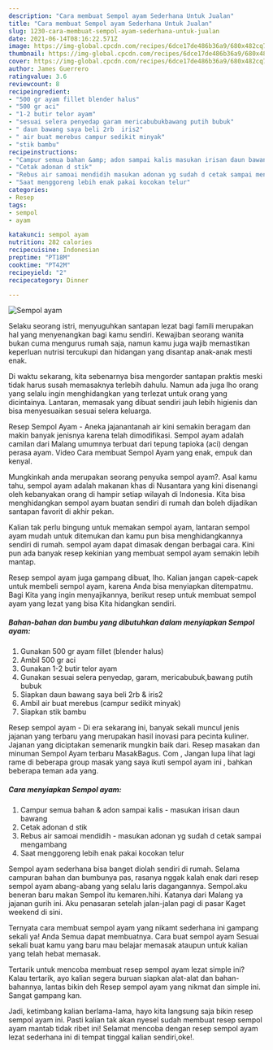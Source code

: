 ```yaml
---
description: "Cara membuat Sempol ayam Sederhana Untuk Jualan"
title: "Cara membuat Sempol ayam Sederhana Untuk Jualan"
slug: 1230-cara-membuat-sempol-ayam-sederhana-untuk-jualan
date: 2021-06-14T08:16:22.571Z
image: https://img-global.cpcdn.com/recipes/6dce17de486b36a9/680x482cq70/sempol-ayam-foto-resep-utama.jpg
thumbnail: https://img-global.cpcdn.com/recipes/6dce17de486b36a9/680x482cq70/sempol-ayam-foto-resep-utama.jpg
cover: https://img-global.cpcdn.com/recipes/6dce17de486b36a9/680x482cq70/sempol-ayam-foto-resep-utama.jpg
author: James Guerrero
ratingvalue: 3.6
reviewcount: 8
recipeingredient:
- "500 gr ayam fillet blender halus"
- "500 gr aci"
- "1-2 butir telor ayam"
- "sesuai selera penyedap garam mericabubukbawang putih bubuk"
- " daun bawang saya beli 2rb  iris2"
- " air buat merebus campur sedikit minyak"
- "stik bambu"
recipeinstructions:
- "Campur semua bahan &amp; adon sampai kalis masukan irisan daun bawang"
- "Cetak adonan d stik"
- "Rebus air samoai mendidih masukan adonan yg sudah d cetak sampai mengambang"
- "Saat menggoreng lebih enak pakai kocokan telur"
categories:
- Resep
tags:
- sempol
- ayam

katakunci: sempol ayam 
nutrition: 282 calories
recipecuisine: Indonesian
preptime: "PT18M"
cooktime: "PT42M"
recipeyield: "2"
recipecategory: Dinner

---
```



![Sempol ayam](https://img-global.cpcdn.com/recipes/6dce17de486b36a9/680x482cq70/sempol-ayam-foto-resep-utama.jpg)

Selaku seorang istri, menyuguhkan santapan lezat bagi famili merupakan hal yang menyenangkan bagi kamu sendiri. Kewajiban seorang  wanita bukan cuma mengurus rumah saja, namun kamu juga wajib memastikan keperluan nutrisi tercukupi dan hidangan yang disantap anak-anak mesti enak.

Di waktu  sekarang, kita sebenarnya bisa mengorder santapan praktis meski tidak harus susah memasaknya terlebih dahulu. Namun ada juga lho orang yang selalu ingin menghidangkan yang terlezat untuk orang yang dicintainya. Lantaran, memasak yang dibuat sendiri jauh lebih higienis dan bisa menyesuaikan sesuai selera keluarga. 

Resep Sempol Ayam - Aneka jajanantanah air kini semakin beragam dan makin banyak jenisnya karena telah dimodifikasi. Sempol ayam adalah camilan dari Malang umumnya terbuat dari tepung tapioka (aci) dengan perasa ayam. Video Cara membuat Sempol Ayam yang enak, empuk dan kenyal.

Mungkinkah anda merupakan seorang penyuka sempol ayam?. Asal kamu tahu, sempol ayam adalah makanan khas di Nusantara yang kini disenangi oleh kebanyakan orang di hampir setiap wilayah di Indonesia. Kita bisa menghidangkan sempol ayam buatan sendiri di rumah dan boleh dijadikan santapan favorit di akhir pekan.

Kalian tak perlu bingung untuk memakan sempol ayam, lantaran sempol ayam mudah untuk ditemukan dan kamu pun bisa menghidangkannya sendiri di rumah. sempol ayam dapat dimasak dengan berbagai cara. Kini pun ada banyak resep kekinian yang membuat sempol ayam semakin lebih mantap.

Resep sempol ayam juga gampang dibuat, lho. Kalian jangan capek-capek untuk membeli sempol ayam, karena Anda bisa menyiapkan ditempatmu. Bagi Kita yang ingin menyajikannya, berikut resep untuk membuat sempol ayam yang lezat yang bisa Kita hidangkan sendiri.

<!--inarticleads1-->

##### Bahan-bahan dan bumbu yang dibutuhkan dalam menyiapkan Sempol ayam:

1. Gunakan 500 gr ayam fillet (blender halus)
1. Ambil 500 gr aci
1. Gunakan 1-2 butir telor ayam
1. Gunakan sesuai selera penyedap, garam, mericabubuk,bawang putih bubuk
1. Siapkan  daun bawang saya beli 2rb &amp; iris2
1. Ambil  air buat merebus (campur sedikit minyak)
1. Siapkan stik bambu


Resep sempol ayam - Di era sekarang ini, banyak sekali muncul jenis jajanan yang terbaru yang merupakan hasil inovasi para pecinta kuliner. Jajanan yang diciptakan semenarik mungkin baik dari. Resep masakan dan minuman Sempol Ayam terbaru MasakBagus. Com , Jangan lupa lihat lagi rame di beberapa group masak yang saya ikuti sempol ayam ini , bahkan beberapa teman ada yang. 

<!--inarticleads2-->

##### Cara menyiapkan Sempol ayam:

1. Campur semua bahan &amp; adon sampai kalis - masukan irisan daun bawang
1. Cetak adonan d stik
1. Rebus air samoai mendidih - masukan adonan yg sudah d cetak sampai mengambang
1. Saat menggoreng lebih enak pakai kocokan telur


Sempol ayam sederhana bisa banget diolah sendiri di rumah. Selama campuran bahan dan bumbunya pas, rasanya nggak kalah enak dari resep sempol ayam abang-abang yang selalu laris dagangannya. Sempol.aku beneran baru makan Sempol itu kemaren.hihi. Katanya dari Malang ya jajanan gurih ini. Aku penasaran setelah jalan-jalan pagi di pasar Kaget weekend di sini. 

Ternyata cara membuat sempol ayam yang nikamt sederhana ini gampang sekali ya! Anda Semua dapat membuatnya. Cara buat sempol ayam Sesuai sekali buat kamu yang baru mau belajar memasak ataupun untuk kalian yang telah hebat memasak.

Tertarik untuk mencoba membuat resep sempol ayam lezat simple ini? Kalau tertarik, ayo kalian segera buruan siapkan alat-alat dan bahan-bahannya, lantas bikin deh Resep sempol ayam yang nikmat dan simple ini. Sangat gampang kan. 

Jadi, ketimbang kalian berlama-lama, hayo kita langsung saja bikin resep sempol ayam ini. Pasti kalian tak akan nyesel sudah membuat resep sempol ayam mantab tidak ribet ini! Selamat mencoba dengan resep sempol ayam lezat sederhana ini di tempat tinggal kalian sendiri,oke!.

